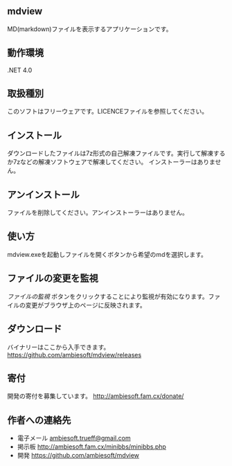 ## mdview
MD(markdown)ファイルを表示するアプリケーションです。

## 動作環境
.NET 4.0

## 取扱種別
このソフトはフリーウェアです。LICENCEファイルを参照してください。

## インストール
ダウンロードしたファイルは7z形式の自己解凍ファイルです。実行して解凍するか7zなどの解凍ソフトウェアで解凍してください。
インストーラーはありません。

## アンインストール
ファイルを削除してください。アンインストーラーはありません。

## 使い方
mdview.exeを起動しファイルを開くボタンから希望のmdを選択します。

## ファイルの変更を監視
*ファイルの監視* ボタンをクリックすることにより監視が有効になります。ファイルの変更がブラウザ上のページに反映されます。

## ダウンロード
バイナリーはここから入手できます。
<https://github.com/ambiesoft/mdview/releases>

## 寄付
開発の寄付を募集しています。
<http://ambiesoft.fam.cx/donate/>

## 作者への連絡先
* 電子メール <ambiesoft.trueff@gmail.com>
* 掲示板 <http://ambiesoft.fam.cx/minibbs/minibbs.php>
* 開発 <https://github.com/ambiesoft/mdview>
